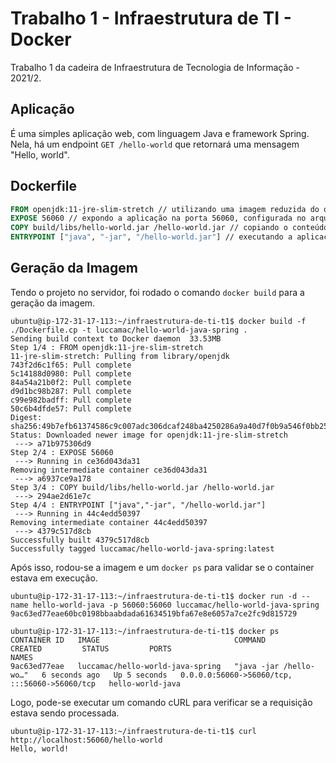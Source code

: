 # Trabalho 1 - Infraestrutura de TI - Docker
Trabalho 1 da cadeira de Infraestrutura de Tecnologia de Informação - 2021/2.

## Aplicação
É uma simples aplicação web, com linguagem Java e framework Spring. Nela, há um endpoint `GET /hello-world` que retornará uma mensagem "Hello, world".


## Dockerfile
```dockerfile
FROM openjdk:11-jre-slim-stretch // utilizando uma imagem reduzida do openjdk do java, a fim de poupar recursos desnecessários
EXPOSE 56060 // expondo a aplicação na porta 56060, configurada no arquivo application.properties
COPY build/libs/hello-world.jar /hello-world.jar // copiando o conteúdo do jar gerado para a raíz
ENTRYPOINT ["java", "-jar", "/hello-world.jar"] // executando a aplicação java
```

## Geração da Imagem
Tendo o projeto no servidor, foi rodado o comando `docker build` para a geração da imagem.

```
ubuntu@ip-172-31-17-113:~/infraestrutura-de-ti-t1$ docker build -f ./Dockerfile.cp -t luccamac/hello-world-java-spring .
Sending build context to Docker daemon  33.53MB
Step 1/4 : FROM openjdk:11-jre-slim-stretch
11-jre-slim-stretch: Pulling from library/openjdk
743f2d6c1f65: Pull complete
5c14188d0980: Pull complete
84a54a21b0f2: Pull complete
d9d1bc98b287: Pull complete
c99e982badff: Pull complete
50c6b4dfde57: Pull complete
Digest: sha256:49b7efb61374586c9c007adc306dcaf248ba4250286a9a40d7f0b9a546f0bb25
Status: Downloaded newer image for openjdk:11-jre-slim-stretch
 ---> a71b975306d9
Step 2/4 : EXPOSE 56060
 ---> Running in ce36d043da31
Removing intermediate container ce36d043da31
 ---> a6937ce9a178
Step 3/4 : COPY build/libs/hello-world.jar /hello-world.jar
 ---> 294ae2d61e7c
Step 4/4 : ENTRYPOINT ["java","-jar", "/hello-world.jar"]
 ---> Running in 44c4edd50397
Removing intermediate container 44c4edd50397
 ---> 4379c517d8cb
Successfully built 4379c517d8cb
Successfully tagged luccamac/hello-world-java-spring:latest
```

Após isso, rodou-se a imagem e um `docker ps` para validar se o container estava em execução.

```
ubuntu@ip-172-31-17-113:~/infraestrutura-de-ti-t1$ docker run -d --name hello-world-java -p 56060:56060 luccamac/hello-world-java-spring
9ac63ed77eae60bc0198bbaabdada61634519bfa67e8e6057a7ce2fc9d815729

ubuntu@ip-172-31-17-113:~/infraestrutura-de-ti-t1$ docker ps
CONTAINER ID   IMAGE                              COMMAND                  CREATED         STATUS         PORTS                                           NAMES
9ac63ed77eae   luccamac/hello-world-java-spring   "java -jar /hello-wo…"   6 seconds ago   Up 5 seconds   0.0.0.0:56060->56060/tcp, :::56060->56060/tcp   hello-world-java
```

Logo, pode-se executar um comando cURL para verificar se a requisição estava sendo processada.

```
ubuntu@ip-172-31-17-113:~/infraestrutura-de-ti-t1$ curl http://localhost:56060/hello-world
Hello, world!
```

